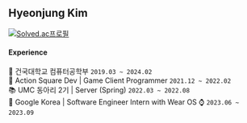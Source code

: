 ## Hyeonjung Kim

<!--
**goldggyul/goldggyul** is a ✨ _special_ ✨ repository because its `README.md` (this file) appears on your GitHub profile.

Here are some ideas to get you started:

- 🔭 I’m currently working on ...
- 🌱 I’m currently learning ...
- 👯 I’m looking to collaborate on ...
- 🤔 I’m looking for help with ...
- 💬 Ask me about ...
- 📫 How to reach me: ...
- 😄 Pronouns: ...
- ⚡ Fun fact: ...
-->

[![Solved.ac프로필](http://mazassumnida.wtf/api/mini/generate_badge?boj=jamjoa)](https://solved.ac/profile/jamjoa)

#### Experience
🏫 건국대학교 컴퓨터공학부 `2019.03 ~ 2024.02`  
💼 Action Square Dev | Game Client Programmer `2021.12 ~ 2022.02`  
📚 UMC 동아리 2기 | Server (Spring) `2022.03 ~ 2022.08`  
💼 Google Korea | Software Engineer Intern with Wear OS ⌚️ `2023.06 ~ 2023.09`  


